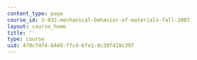 ```yaml
---
content_type: page
course_id: 3-032-mechanical-behavior-of-materials-fall-2007
layout: course_home
title: ''
type: course
uid: 470cf4f4-8449-ffcd-6fe1-8c39f418c397
---
```

